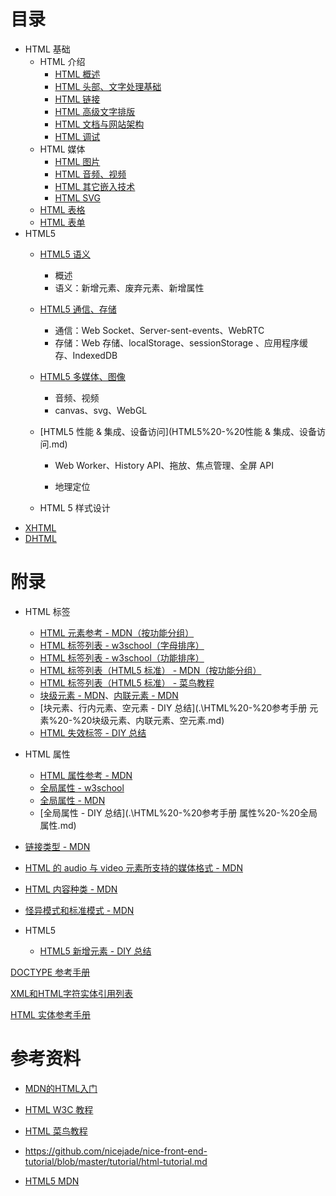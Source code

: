 

# 目录

- HTML 基础
  - HTML 介绍
    - [HTML 概述](.\HTML%20-%20概述.md)
    - [HTML 头部、文字处理基础](.\HTML%20-%20头部、文字处理基础.md)
    - [HTML 链接](.\HTML%20-%20超链接.md)
    - [HTML 高级文字排版](.\HTML%20-%20高级文字排版.md)
    - [HTML 文档与网站架构](.\HTML%20-%20文档与网站架构.md)
    - [HTML 调试](.\HTML%20-%20调试.md)
  - HTML 媒体
    - [HTML 图片](.\HTML%20-%20图片.md)
    - [HTML 音频、视频](.\HTML%20-%20音频、视频.md)
    - [HTML 其它嵌入技术](.\HTML%20-%20其它嵌入技术.md)
    - [HTML SVG](HTML%20-%20SVG.md)
  - [HTML 表格](.\HTML%20-%20表格.md)
  - [HTML 表单](.\HTML%20-%20表单.md)
- HTML5
  - [HTML5 语义](HTML5.md)
    
    - 概述
    - 语义：新增元素、废弃元素、新增属性
  - [HTML5 通信、存储](HTML5%20-%20通信、存储.md)
    - 通信：Web Socket、Server-sent-events、WebRTC
    - 存储：Web 存储、localStorage、sessionStorage 、应用程序缓存、IndexedDB
  - [HTML5 多媒体、图像](HTML5%20-%20多媒体、图像.md)
    - 音频、视频
    - canvas、svg、WebGL
  - [HTML5 性能 & 集成、设备访问](HTML5%20-%20性能 & 集成、设备访问.md)
    - Web Worker、History API、拖放、焦点管理、全屏 API
    
    - 地理定位
    
  - HTML 5 样式设计
- [XHTML](W3C%20XHTML.md)
- [DHTML](DHTML.md)



# 附录

- HTML 标签
  
  - [HTML 元素参考 - MDN（按功能分组）](https://developer.mozilla.org/zh-CN/docs/Web/HTML/Element)
  - [HTML 标签列表 - w3school（字母排序）](https://www.w3school.com.cn/tags/index.asp)
  - [HTML 标签列表 - w3school（功能排序）](https://www.w3school.com.cn/tags/html_ref_byfunc.asp)
  - [HTML 标签列表（HTML5 标准） - MDN（按功能分组）](https://developer.mozilla.org/zh-CN/docs/Web/Guide/HTML/HTML5/HTML5_element_list)
  - [HTML 标签列表（HTML5 标准） - 菜鸟教程](https://www.runoob.com/html/tags/html-reference.html)
  - [块级元素 - MDN](https://developer.mozilla.org/zh-CN/docs/Web/HTML/Block-level_elements)、[内联元素 - MDN](https://developer.mozilla.org/zh-CN/docs/Web/HTML/Inline_elements)
  - [块元素、行内元素、空元素 - DIY 总结](.\HTML%20-%20参考手册 元素%20-%20块级元素、内联元素、空元素.md)
  - [HTML 失效标签 - DIY 总结](.\HTML%20-%20参考手册%20元素%20-%20失效标签.md)
- HTML 属性
  - [HTML 属性参考 - MDN](https://developer.mozilla.org/zh-CN/docs/Web/HTML/Attributes)
  - [全局属性 - w3school](https://www.w3school.com.cn/tags/html_ref_standardattributes.asp)
  - [全局属性 - MDN](https://developer.mozilla.org/zh-CN/docs/Web/HTML/Global_attributes)
  - [全局属性 - DIY 总结](.\HTML%20-%20参考手册 属性%20-%20全局属性.md)
- [链接类型 - MDN](https://developer.mozilla.org/zh-CN/docs/Web/HTML/Link_types)
- [HTML 的 audio 与 video 元素所支持的媒体格式 - MDN](https://developer.mozilla.org/zh-CN/docs/Web/HTML/Supported_media_formats)
- [ HTML 内容种类 - MDN](https://developer.mozilla.org/zh-CN/docs/Web/Guide/HTML/Content_categories)
- [怪异模式和标准模式 - MDN](https://developer.mozilla.org/zh-CN/docs/Web/HTML/Quirks_Mode_and_Standards_Mode)
- HTML5
  - [HTML5 新增元素 - DIY 总结](HTML5%20-%20参考手册%20新增元素.md)

[DOCTYPE 参考手册](https://www.runoob.com/tags/tag-doctype.html)

[XML和HTML字符实体引用列表](http://en.wikipedia.org/wiki/List_of_XML_and_HTML_character_entity_references)

[HTML 实体参考手册](https://www.runoob.com/tags/ref-entities.html)





# 参考资料

- [MDN的HTML入门](https://developer.mozilla.org/zh-CN/docs/learn/HTML/Introduction_to_HTML)

- [HTML W3C 教程](http://www.w3school.com.cn/html/index.asp)
- [HTML 菜鸟教程](https://www.runoob.com/html/html-tutorial.html)

- https://github.com/nicejade/nice-front-end-tutorial/blob/master/tutorial/html-tutorial.md

- [HTML5 MDN](https://developer.mozilla.org/zh-CN/docs/Web/Guide/HTML/HTML5)